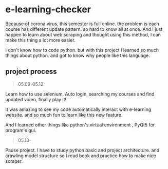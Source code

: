 # e-learning-checker

Because of corona virus, this semester is full online. the problem is each course has different update pattern. so hard to know all at once. And I just happen to learn about web scraping and thought using this method, I can make this thing a lot more easier.

I don't know how to code python. but with this project I learned so much things about python. and got to know why people like this language.

## project process

> 05.09-05.12

Learn how to use selenium.
Auto login, searching my courses and find updated video, finally play it!

It was amazing to see my code automatically interact with e-learning website. and so much fun to learn like this new feature.

And I learned other things like python's virtual environment , PyQt5 for program's gui.

> 05.13-

Pause project. I have to study python basic and project architecture. and crawling model structure so I read book and practice how to make nice scraper.
